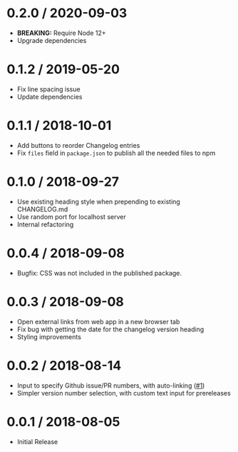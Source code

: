 # 0.2.0 / 2020-09-03

- **BREAKING:** Require Node 12+
- Upgrade dependencies

# 0.1.2 / 2019-05-20

- Fix line spacing issue
- Update dependencies

# 0.1.1 / 2018-10-01

- Add buttons to reorder Changelog entries
- Fix `files` field in `package.json` to publish all the needed files to npm

# 0.1.0 / 2018-09-27

- Use existing heading style when prepending to existing CHANGELOG.md
- Use random port for localhost server
- Internal refactoring

# 0.0.4 / 2018-09-08

- Bugfix: CSS was not included in the published package.

# 0.0.3 / 2018-09-08

- Open external links from web app in a new browser tab
- Fix bug with getting the date for the changelog version heading
- Styling improvements

# 0.0.2 / 2018-08-14

- Input to specify Github issue/PR numbers, with auto-linking ([#1](https://github.com/RyanZim/changelog-helper/pull/1))
- Simpler version number selection, with custom text input for prereleases

# 0.0.1 / 2018-08-05

- Initial Release
